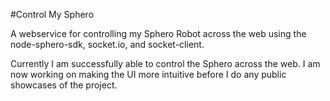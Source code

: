 #Control My Sphero

A webservice for controlling my Sphero Robot across the web using the node-sphero-sdk, socket.io, and socket-client.

Currently I am successfully able to control the Sphero across the web.  I am now working on making the UI more intuitive before I do any public showcases of the project.


